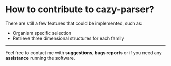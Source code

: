 # How to contribute to cazy-parser?

There are still a few features that could be implemented, such as:

- Organism specific selection
- Retrieve three dimensional structures for each family

---

Feel free to contact me with **suggestions**, **bugs reports** or if you need any **assistance** running the software.
